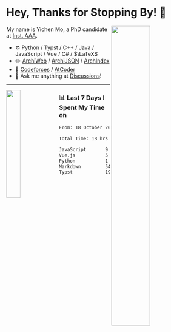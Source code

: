 # Hey, Thanks for Stopping By! 🦭

<picture>
    <source media="(prefers-color-scheme: dark)" srcset="https://github-readme-stats.vercel.app/api?username=amomorning&show_icons=true&theme=noctis_minimus&hide=issues">
    <img align="right" width="45%" src="https://github-readme-stats.vercel.app/api?username=amomorning&show_icons=true&theme=graywhite&hide=issues">
</picture>


My name is Yichen Mo, a PhD candidate at [Inst. AAA](https://archialgo.com).

-   :gear: Python / Typst / C++ / Java / JavaScript / Vue / C# / $\LaTeX$ 
-   :pencil2: [ArchiWeb](https://web.archialgo.com) / [ArchiJSON](https://www.food4rhino.com/en/app/archijson) / [ArchIndex](https://index.archialgo.com/) 
-   :abacus: [Codeforces](https://codeforces.com/profile/LaPluma) / [AtCoder](https://atcoder.jp/users/amomorning)
-   :thought_balloon: Ask me anything at [Discussions](https://github.com/amomorning/amomorning/discussions/new)!


---

<picture>
    <source media="(prefers-color-scheme: dark)" srcset="https://github-readme-stats.vercel.app/api/top-langs/?username=amomorning&hide=Mathematica&theme=noctis_minimus">
    <img align="left" width="27%" src="https://github-readme-stats.vercel.app/api/top-langs/?username=amomorning&hide=Mathematica&theme=graywhite">
</picture>

  
### 📊 Last 7 Days I Spent My Time on

<!--START_SECTION:waka-->

```txt
From: 18 October 2024 - To: 25 October 2024

Total Time: 18 hrs 11 mins

JavaScript       9 hrs 22 mins   █████████████░░░░░░░░░░░░   51.52 %
Vue.js           5 hrs 41 mins   ███████▓░░░░░░░░░░░░░░░░░   31.31 %
Python           1 hr 28 mins    ██░░░░░░░░░░░░░░░░░░░░░░░   08.14 %
Markdown         54 mins         █▒░░░░░░░░░░░░░░░░░░░░░░░   05.02 %
Typst            19 mins         ▒░░░░░░░░░░░░░░░░░░░░░░░░   01.75 %
```

<!--END_SECTION:waka-->　　
